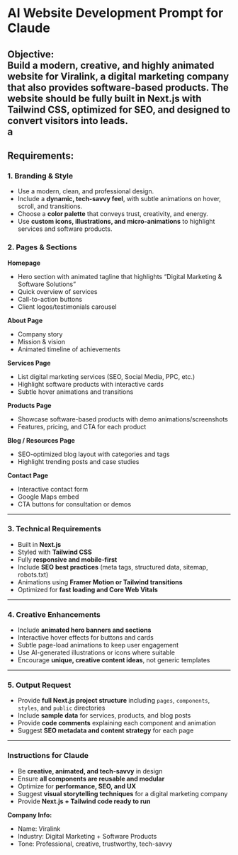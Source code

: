 # AI Website Development Prompt for Claude

**Objective:**  
Build a modern, creative, and highly animated website for **Viralink**, a digital marketing company that also provides software-based products. The website should be fully built in **Next.js** with **Tailwind CSS**, optimized for **SEO**, and designed to convert visitors into leads.  
a
---

## Requirements:

### 1. Branding & Style
- Use a modern, clean, and professional design.  
- Include a **dynamic, tech-savvy feel**, with subtle animations on hover, scroll, and transitions.  
- Choose a **color palette** that conveys trust, creativity, and energy.  
- Use **custom icons, illustrations, and micro-animations** to highlight services and software products.  

### 2. Pages & Sections
**Homepage**  
- Hero section with animated tagline that highlights “Digital Marketing & Software Solutions”  
- Quick overview of services  
- Call-to-action buttons  
- Client logos/testimonials carousel  

**About Page**  
- Company story  
- Mission & vision  
- Animated timeline of achievements  

**Services Page**  
- List digital marketing services (SEO, Social Media, PPC, etc.)  
- Highlight software products with interactive cards  
- Subtle hover animations and transitions  

**Products Page**  
- Showcase software-based products with demo animations/screenshots  
- Features, pricing, and CTA for each product  

**Blog / Resources Page**  
- SEO-optimized blog layout with categories and tags  
- Highlight trending posts and case studies  

**Contact Page**  
- Interactive contact form  
- Google Maps embed  
- CTA buttons for consultation or demos  

---

### 3. Technical Requirements
- Built in **Next.js**  
- Styled with **Tailwind CSS**  
- Fully **responsive and mobile-first**  
- Include **SEO best practices** (meta tags, structured data, sitemap, robots.txt)  
- Animations using **Framer Motion or Tailwind transitions**  
- Optimized for **fast loading and Core Web Vitals**  

---

### 4. Creative Enhancements
- Include **animated hero banners and sections**  
- Interactive hover effects for buttons and cards  
- Subtle page-load animations to keep user engagement  
- Use AI-generated illustrations or icons where suitable  
- Encourage **unique, creative content ideas**, not generic templates  

---

### 5. Output Request
- Provide **full Next.js project structure** including `pages`, `components`, `styles`, and `public` directories  
- Include **sample data** for services, products, and blog posts  
- Provide **code comments** explaining each component and animation  
- Suggest **SEO metadata and content strategy** for each page  

---

### Instructions for Claude
- Be **creative, animated, and tech-savvy** in design  
- Ensure **all components are reusable and modular**  
- Optimize for **performance, SEO, and UX**  
- Suggest **visual storytelling techniques** for a digital marketing company  
- Provide **Next.js + Tailwind code ready to run**  

**Company Info:**  
- Name: Viralink  
- Industry: Digital Marketing + Software Products  
- Tone: Professional, creative, trustworthy, tech-savvy  

